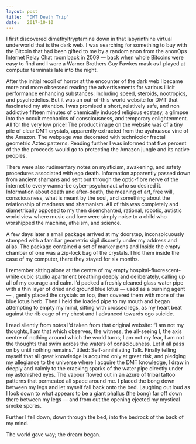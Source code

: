 ```yaml
---
layout: post
title:  "DMT Death Trip"
date:   2017-10-10
---
```




I first discovered dimethyltryptamine down in that labyrinthine virtual underworld that is the dark web. I was searching for something to buy with the Bitcoin that had been gifted to me by a random anon from the anonOps Internet Relay Chat room back in 2009 — back when whole Bitcoins were easy to find and I wore a Warner Brothers Guy Fawkes mask as I played at computer terminals late into the night.

After the initial recoil of horror at the encounter of the dark web I became more and more obsessed reading the advertisements for various illicit performance enhancing substances: Including speed, steroids, nootropics, and psychedelics. But it was an out-of-this-world website for DMT that fascinated my attention. I was promised a short, relatively safe, and non addictive fifteen minutes of chemically induced religious ecstasy, a glimpse into the occult mechanics of consciousness, and temporary enlightenment. All for the very low price! The product image on the website was of a tiny pile of clear DMT crystals, apparently extracted from the ayahuasca vine of the Amazon. The webpage was decorated with technicolor fractal geometric Aztec patterns. Reading further I was informed that five percent of the the proceeds would go to protecting the Amazon jungle and its native peoples.

There were also rudimentary notes on mysticism, awakening, and safety procedures associated with ego death. Information apparently passed down from ancient shamans and sent out through the optic-fibre nerve of the internet to every wanna-be cyber-psychonaut who so desired it. Information about death and after-death, the meaning of art, free will, consciousness, what is meant by the soul, and something about the relationship of madness and shamanism. All of this was completely and diametrically opposed to my then disenchanted, rational, robotic, autistic world view where music and love were simply noise to a child who worshipped the machine, atheism, and science.

A few days later a small package arrived at my doorstep, inconspicuously stamped with a familiar geometric sigil discretly under my address and alias. The package contained a set of marker pens and Inside the empty chamber of one was a zip-lock bag of the crystals. I hid them inside the case of my computer, there they stayed for six months.

I remember sitting alone at the centre of my empty hospital-fluorescent-white cubic studio apartment breathing deeply and deliberately, calling up all of my courage and calm. I’d packed a freshly cleaned glass water pipe with a thin layer of dried and ground blue lotus — used as a burning agent — , gently placed the crystals on top, then covered them with more of the blue lotus herb. Then I held the loaded pipe to my mouth and began attempting to empty my mind, sitting with crossed legs, as my heart beat against the rib cage of my chest and I advanced towards ego suicide.

I read silently from notes I’d taken from that original website: “I am not my thoughts, I am that which observes, the witness, the all-seeing I, the axis centre of nothing around which the world turns; I am not my fear, I am not the thoughts that swim across the waters of consciousness. Let it all pass on by until nothing remains.” titled: Self-annihilating Talk.
Finally telling myself that all great knowledge is acquired only at great risk, and pledging my allegiance to the universe where I acquire the DMT knowledge, I draw in deeply and calmly to the cracking sparks of the water pipe directly under my astonished eyes. The vapour flowed out in an azure of tribal tattoo patterns that permeated all space around me. I placed the bong down between my legs and let myself fall back onto the bed. Laughing out loud as I look down to what appears to be a giant phallus (the bong) far off down there between my legs — and from out the opening ejected my mystical smoke spores. 

Further I fell down, down through the bed, into the bedrock of the back of my mind.

The world gave way; the dream began.

